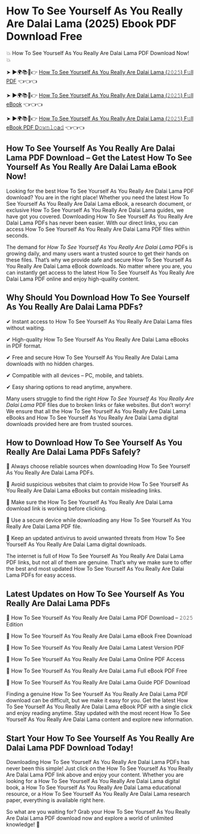 # How To See Yourself As You Really Are Dalai Lama (2025) Ebook PDF Download Free

💥 How To See Yourself As You Really Are Dalai Lama PDF Download Now! 💥

➤ ►🌍📚📱👉 [How To See Yourself As You Really Are Dalai Lama (𝟸𝟶𝟸𝟻) F𝚞ll PDF](https://getpdf.xyz/how-to-see-yourself-as-you-really-are-dalai-lama) 👈👈👈


➤ ►🌍📚📱👉 [How To See Yourself As You Really Are Dalai Lama (𝟸𝟶𝟸𝟻) F𝚞ll eBook](https://getpdf.xyz/how-to-see-yourself-as-you-really-are-dalai-lama) 👈👈👈


➤ ►🌍📚📱👉 [How To See Yourself As You Really Are Dalai Lama (𝟸𝟶𝟸𝟻) F𝚞ll eBook PDF D𝚘𝚠𝚗𝚕𝚘a𝚍](https://getpdf.xyz/how-to-see-yourself-as-you-really-are-dalai-lama) 👈👈👈


## How To See Yourself As You Really Are Dalai Lama PDF Download – Get the Latest How To See Yourself As You Really Are Dalai Lama eBook Now!

Looking for the best How To See Yourself As You Really Are Dalai Lama PDF download? You are in the right place! Whether you need the latest How To See Yourself As You Really Are Dalai Lama eBook, a research document, or exclusive How To See Yourself As You Really Are Dalai Lama guides, we have got you covered. Downloading How To See Yourself As You Really Are Dalai Lama PDFs has never been easier. With our direct links, you can access How To See Yourself As You Really Are Dalai Lama PDF files within seconds.

The demand for *How To See Yourself As You Really Are Dalai Lama* PDFs is growing daily, and many users want a trusted source to get their hands on these files. That’s why we provide safe and secure How To See Yourself As You Really Are Dalai Lama eBook downloads. No matter where you are, you can instantly get access to the latest How To See Yourself As You Really Are Dalai Lama PDF online and enjoy high-quality content.

## Why Should You Download How To See Yourself As You Really Are Dalai Lama PDFs?

✔ Instant access to How To See Yourself As You Really Are Dalai Lama files without waiting.

✔ High-quality How To See Yourself As You Really Are Dalai Lama eBooks in PDF format.

✔ Free and secure How To See Yourself As You Really Are Dalai Lama downloads with no hidden charges.

✔ Compatible with all devices – PC, mobile, and tablets.

✔ Easy sharing options to read anytime, anywhere.

Many users struggle to find the right *How To See Yourself As You Really Are Dalai Lama* PDF files due to broken links or fake websites. But don’t worry! We ensure that all the How To See Yourself As You Really Are Dalai Lama eBooks and How To See Yourself As You Really Are Dalai Lama digital downloads provided here are from trusted sources.

## How to Download How To See Yourself As You Really Are Dalai Lama PDFs Safely?

📌 Always choose reliable sources when downloading How To See Yourself As You Really Are Dalai Lama PDFs.

📌 Avoid suspicious websites that claim to provide How To See Yourself As You Really Are Dalai Lama eBooks but contain misleading links.

📌 Make sure the How To See Yourself As You Really Are Dalai Lama download link is working before clicking.

📌 Use a secure device while downloading any How To See Yourself As You Really Are Dalai Lama PDF file.

📌 Keep an updated antivirus to avoid unwanted threats from How To See Yourself As You Really Are Dalai Lama digital downloads.

The internet is full of How To See Yourself As You Really Are Dalai Lama PDF links, but not all of them are genuine. That’s why we make sure to offer the best and most updated How To See Yourself As You Really Are Dalai Lama PDFs for easy access.

## Latest Updates on How To See Yourself As You Really Are Dalai Lama PDFs

🔹 How To See Yourself As You Really Are Dalai Lama PDF Download – 𝟸𝟶𝟸𝟻 Edition

🔹 How To See Yourself As You Really Are Dalai Lama eBook Free Download

🔹 How To See Yourself As You Really Are Dalai Lama Latest Version PDF

🔹 How To See Yourself As You Really Are Dalai Lama Online PDF Access

🔹 How To See Yourself As You Really Are Dalai Lama Full eBook PDF Free

🔹 How To See Yourself As You Really Are Dalai Lama Guide PDF Download

Finding a genuine How To See Yourself As You Really Are Dalai Lama PDF download can be difficult, but we make it easy for you. Get the latest How To See Yourself As You Really Are Dalai Lama eBook PDF with a single click and enjoy reading anytime. Stay updated with the most recent How To See Yourself As You Really Are Dalai Lama content and explore new information.

## Start Your How To See Yourself As You Really Are Dalai Lama PDF Download Today!

Downloading How To See Yourself As You Really Are Dalai Lama PDFs has never been this simple! Just click on the How To See Yourself As You Really Are Dalai Lama PDF link above and enjoy your content. Whether you are looking for a How To See Yourself As You Really Are Dalai Lama digital book, a How To See Yourself As You Really Are Dalai Lama educational resource, or a How To See Yourself As You Really Are Dalai Lama research paper, everything is available right here.

So what are you waiting for? Grab your How To See Yourself As You Really Are Dalai Lama PDF download now and explore a world of unlimited knowledge! 🚀